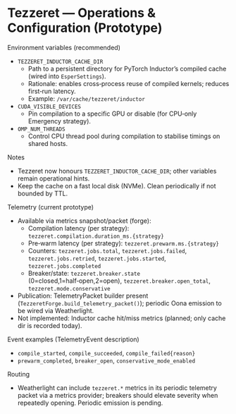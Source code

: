 # Tezzeret — Operations & Configuration (Prototype)

Environment variables (recommended)
- `TEZZERET_INDUCTOR_CACHE_DIR`
  - Path to a persistent directory for PyTorch Inductor’s compiled cache (wired into `EsperSettings`).
  - Rationale: enables cross‑process reuse of compiled kernels; reduces first‑run latency.
  - Example: `/var/cache/tezzeret/inductor`
- `CUDA_VISIBLE_DEVICES`
  - Pin compilation to a specific GPU or disable (for CPU‑only Emergency strategy).
- `OMP_NUM_THREADS`
  - Control CPU thread pool during compilation to stabilise timings on shared hosts.

Notes
- Tezzeret now honours `TEZZERET_INDUCTOR_CACHE_DIR`; other variables remain operational hints.
- Keep the cache on a fast local disk (NVMe). Clean periodically if not bounded by TTL.

Telemetry (current prototype)
- Available via metrics snapshot/packet (forge):
  - Compilation latency (per strategy): `tezzeret.compilation.duration_ms.{strategy}`
  - Pre‑warm latency (per strategy): `tezzeret.prewarm.ms.{strategy}`
  - Counters: `tezzeret.jobs.total`, `tezzeret.jobs.failed`, `tezzeret.jobs.retried`, `tezzeret.jobs.started`, `tezzeret.jobs.completed`
  - Breaker/state: `tezzeret.breaker.state` (0=closed,1=half‑open,2=open), `tezzeret.breaker.open_total`, `tezzeret.mode.conservative`
- Publication: TelemetryPacket builder present (`TezzeretForge.build_telemetry_packet()`); periodic Oona emission to be wired via Weatherlight.
- Not implemented: Inductor cache hit/miss metrics (planned; only cache dir is recorded today).

Event examples (TelemetryEvent description)
- `compile_started`, `compile_succeeded`, `compile_failed{reason}`
- `prewarm_completed`, `breaker_open`, `conservative_mode_enabled`

Routing
- Weatherlight can include `tezzeret.*` metrics in its periodic telemetry packet via a metrics provider; breakers should elevate severity when repeatedly opening. Periodic emission is pending.
